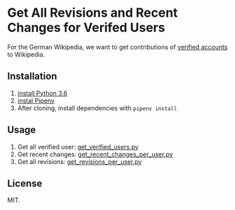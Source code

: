 # Get All Revisions and Recent Changes for Verifed Users

For the German Wikipedia, we want to get contributions of [verified accounts](https://de.wikipedia.org/wiki/Kategorie:Benutzer:Verifiziert) to Wikipedia.

## Installation

1.  [install Python 3.6](http://docs.python-guide.org/en/latest/starting/installation/)
2.  [instal Pipenv](https://docs.pipenv.org/)
3.  After cloning, install dependencies with `pipenv install`

## Usage

1.  Get all verified user: [get_verified_users.py](get_verified_users.py)
2.  Get recent changes: [get_recent_changes_per_user.py](get_recent_changes_per_user.py)
3.  Get all revisions: [get_revisions_per_user.py](get_revisions_per_user.py)

## License

MIT.
